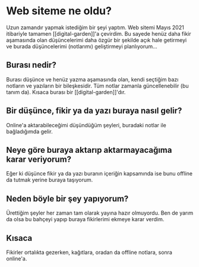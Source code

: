 # Web siteme ne oldu?
Uzun zamandır yapmak istediğim bir şeyi yaptım. Web sitemi Mayıs 2021 itibariyle tamamen [[digital-garden]]'a çevirdim. Bu sayede henüz daha fikir aşamasında olan düşüncelerimi daha özgür bir şekilde açık hale getirmeyi ve burada düşüncelerimi (notlarımı) geliştirmeyi planlıyorum...

## Burası nedir?
Burası düşünce ve henüz yazma aşamasında olan, kendi seçtiğim bazı notların ve yazıların bir bileşkesidir. Tüm notlar zamanla güncellenebilir (bu tanım da). Kısaca burası bir [[digital-garden]]'dır.

## Bir düşünce, fikir ya da yazı buraya nasıl gelir?
Online'a aktarabileceğimi düşündüğüm şeyleri, buradaki notlar ile bağladığımda gelir.

## Neye göre buraya aktarıp aktarmayacağıma karar veriyorum?
Eğer ki düşünce fikir ya da yazı buranın içeriğin kapsamında ise bunu offline da tutmak yerine buraya taşıyorum.

## Neden böyle bir şey yapıyorum?
Ürettiğim şeyler her zaman tam olarak yayına hazır olmuyordu. Ben de yarım da olsa bu bahçeyi yapıp buraya fikirlerimi ekmeye karar verdim.

## Kısaca
Fikirler ortalıkta gezerken, kağıtlara, oradan da offline notlara, sonra online'a.

